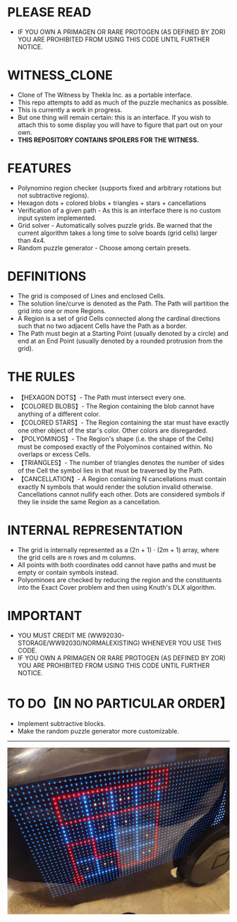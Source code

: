# PLEASE READ

- IF YOU OWN A PRIMAGEN OR RARE PROTOGEN (AS DEFINED BY ZOR) YOU ARE PROHIBITED FROM USING THIS CODE UNTIL FURTHER NOTICE.

# WITNESS_CLONE
- Clone of The Witness by Thekla Inc. as a portable interface.
- This repo attempts to add as much of the puzzle mechanics as possible.
  <br/>
- This is currently a work in progress.
- But one thing will remain certain: this is an interface. If you wish to attach this to some display you will have to figure that part out on your own.
- **THIS REPOSITORY CONTAINS SPOILERS FOR THE WITNESS.**

# FEATURES

- Polynomino region checker (supports fixed and arbitrary rotations but not subtractive regions).
- Hexagon dots + colored blobs + triangles + stars + cancellations
- Verification of a given path - As this is an interface there is no custom input system implemented.
- Grid solver - Automatically solves puzzle grids. Be warned that the current algorithm takes a long time to solve boards (grid cells) larger than 4x4.
- Random puzzle generator - Choose among certain presets.

# DEFINITIONS

- The grid is composed of Lines and enclosed Cells.
- The solution line/curve is denoted as the Path. The Path will partition the grid into one or more Regions.
- A Region is a set of grid Cells connected along the cardinal directions such that no two adjacent Cells have the Path as a border.
- The Path must begin at a Starting Point (usually denoted by a circle) and end at an End Point (usually denoted by a rounded protrusion from the grid).

# THE RULES

- 【HEXAGON DOTS】- The Path must intersect every one.
- 【COLORED BLOBS】- The Region containing the blob cannot have anything of a different color.
- 【COLORED STARS】- The Region containing the star must have exactly one other object of the star's color. Other colors are disregarded.
- 【POLYOMINOS】- The Region's shape (i.e. the shape of the Cells) must be composed exactly of the Polyominos contained within. No overlaps or excess Cells.
- 【TRIANGLES】- The number of triangles denotes the number of sides of the Cell the symbol lies in that must be traversed by the Path.
- 【CANCELLATION】- A Region containing N cancellations must contain exactly N symbols that would render the solution invalid otherwise. Cancellations cannot nullify each other. Dots are considered symbols if they lie inside the same Region as a cancellation.

# INTERNAL REPRESENTATION

- The grid is internally represented as a (2n + 1) ⋅ (2m + 1) array, where the grid cells are n rows and m columns.
- All points with both coordinates odd cannot have paths and must be empty or contain symbols instead.
- Polyominoes are checked by reducing the region and the constituents into the Exact Cover problem and then using Knuth's DLX algorithm.

# IMPORTANT

- YOU MUST CREDIT ME (WW92030-STORAGE/WW92030/NORMALEXISTING) WHENEVER YOU USE THIS CODE.
- IF YOU OWN A PRIMAGEN OR RARE PROTOGEN (AS DEFINED BY ZOR) YOU ARE PROHIBITED FROM USING THIS CODE UNTIL FURTHER NOTICE.

# TO DO【IN NO PARTICULAR ORDER】

- Implement subtractive blocks.
- Make the random puzzle generator more customizable.
---

![Example!](examples/triangles.jpg?raw=true)
